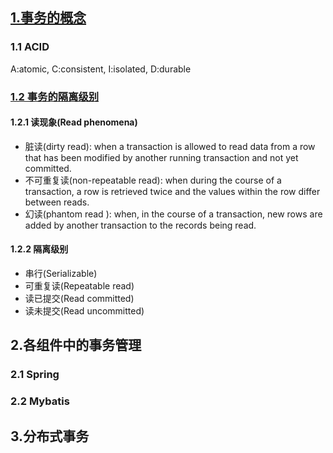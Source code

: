 ## [1.事务的概念](https://en.wikipedia.org/wiki/Database_transaction)
### 1.1 ACID
A:atomic, C:consistent, I:isolated, D:durable

### [1.2 事务的隔离级别](https://en.wikipedia.org/wiki/Isolation_(database_systems))
#### 1.2.1 读现象(Read phenomena)
- 脏读(dirty read): when a transaction is allowed to read data from a row that has been modified by another running transaction and not yet committed.
- 不可重复读(non-repeatable read): when during the course of a transaction, a row is retrieved twice and the values within the row differ between reads.
- 幻读(phantom read ): when, in the course of a transaction, new rows are added by another transaction to the records being read.
#### 1.2.2 隔离级别
- 串行(Serializable)
- 可重复读(Repeatable read)
- 读已提交(Read committed)
- 读未提交(Read uncommitted)
## 2.各组件中的事务管理
### 2.1 Spring
### 2.2 Mybatis

## 3.分布式事务
